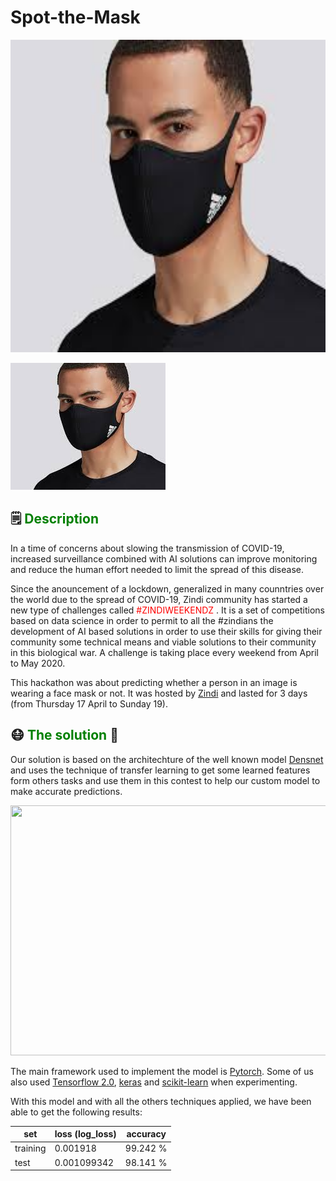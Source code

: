 # Spot-the-Mask

<div align="center">
    <img src = "https://github.com/Berry-of-Tech/Spot-the-Mask/blob/main/Spot%20the%20mask.jpg" 
     height = "500"
     width = "1000">
</div>

![](https://github.com/Berry-of-Tech/Spot-the-Mask/blob/main/Spot%20the%20mask.jpg)

## 🗒<span style='color:green'> Description </span>


In a time of concerns about slowing the transmission of COVID-19, increased surveillance combined with AI solutions can improve monitoring and reduce the human effort needed to limit the spread of this disease.

Since the anouncement of a lockdown, generalized in many counntries over the world due to the spread of COVID-19, Zindi community has started a new type of challenges called <span style='color:red'>#ZINDIWEEKENDZ </span>. It is a set of competitions based on data science in order to permit to all the #zindians the development of AI based solutions in order to use their skills for giving their community some technical means and  viable solutions to their community in this biological war.
A challenge is taking place every weekend from April to May 2020.

This hackathon was about predicting whether a person in an image is wearing a face mask or not. It was hosted by [Zindi](https://zindi.africa/hackathons/spot-the-mask-challenge/) and lasted for 3 days (from Thursday 17 April to Sunday 19).  

##  😷<span style='color:green'> The solution </span> 🧠
Our solution is based on the architechture of the well known model <a href="https://pytorch.org/hub/pytorch_vision_densenet/">Densnet</a> and uses the technique of transfer learning to get some learned features form others tasks and use them in this contest to help our custom model to make accurate predictions.

<div align="center">
    <img src = "https://pytorch.org/assets/images/densenet1.png" 
        height = "400"
        width = "800">
</div>

The main framework used to implement the model is <a href="https://pytorch.org/get-started/locally/">Pytorch</a>. Some of us also used [Tensorflow 2.0](https://www.tensorflow.org/), [keras](https://keras.io/) and [scikit-learn](https://scikit-learn.org/stable/) when experimenting.

With this model and with all the others techniques applied, we have been able to get the following results:

<div align='center'>

|set        | loss (log_loss)      | accuracy  |
|-----------|----------------------|-----------|
|training   |0.001918              | 99.242  % |
|test       |0.001099342           | 98.141 %  |

</div>
